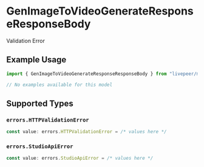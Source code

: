 # GenImageToVideoGenerateResponseResponseBody

Validation Error

## Example Usage

```typescript
import { GenImageToVideoGenerateResponseResponseBody } from "livepeer/models/errors";

// No examples available for this model
```

## Supported Types

### `errors.HTTPValidationError`

```typescript
const value: errors.HTTPValidationError = /* values here */
```

### `errors.StudioApiError`

```typescript
const value: errors.StudioApiError = /* values here */
```


